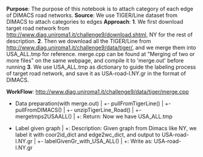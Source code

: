 **Purpose**: The purpose of this notebook is to attach category of each edge of DIMACS road networks.
**Source**: We use TIGER/Line dataset from DIMACS to attach categories to edges
**Approach**: 
    **1**. We first download target road network from 
    http://www.diag.uniroma1.it/challenge9/download.shtml, NY for the rest of description.
     **2**. Then we download all the TIGER/Line from 
       http://www.diag.uniroma1.it/challenge9/data/tiger/, and we merge them into USA_ALL.tmp for reference.
       merge.cpp can be found at "Merging of two or more files" on the same webpage,
       and compile it to 'merge.out' before running
     **3**. We use USA_ALL.tmp as dictionary to guide the labeling process of target road network, and
       save it as USA-road-l.NY.gr in the format of DIMACS.

**WorkFlow**:
 http://www.diag.uniroma1.it/challenge9/data/tiger/merge.cpp
 - Data preparation(with merge.out)
   |
   +- pullFromTigerLine()
   |
   +- pullFromDIMACS()
   |
   +- unzipTigerLine_Road()
   |
   +- mergetmps2USAALL()
   |
   +: Return: Now we have USA_ALL.tmp

 - Label given graph
   |
   +: Description: Given graph from Dimacs like NY, 
      we label it with coor2id_dict and edge2wc_dict,
      and output to USA-road-l.NY.gr
   |
   +- labelGivenGr_with_USA_ALL()
   |
   +: Write as: USA-road-l.NY.gr
